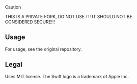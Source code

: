 > [!CAUTION]
> THIS IS A PRIVATE FORK, DO NOT USE IT! IT SHOULD NOT BE CONSIDERED SECURE!!!

## Usage

For usage, see the original repository.

## Legal
Uses MIT license. 
The Swift logo is a trademark of Apple Inc.
